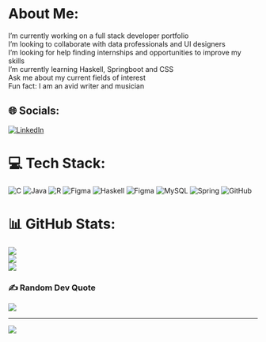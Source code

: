 # About Me:
I’m currently working on a full stack developer portfolio<br>I’m looking to collaborate with data professionals and UI designers<br>I’m looking for help finding internships and opportunities to improve my skills<br>I’m currently learning Haskell, Springboot and CSS<br>Ask me about my current fields of interest<br>Fun fact: I am an avid writer and musician


## 🌐 Socials:
[![LinkedIn](https://img.shields.io/badge/LinkedIn-%230077B5.svg?logo=linkedin&logoColor=white)](https://linkedin.com/in/aiven-arones-b28018284) 

# 💻 Tech Stack:
![C](https://img.shields.io/badge/c-%2300599C.svg?style=for-the-badge&logo=c&logoColor=white) ![Java](https://img.shields.io/badge/java-%23ED8B00.svg?style=for-the-badge&logo=openjdk&logoColor=white) ![R](https://img.shields.io/badge/r-%23276DC3.svg?style=for-the-badge&logo=r&logoColor=white) ![Figma](https://img.shields.io/badge/figma-%23F24E1E.svg?style=for-the-badge&logo=figma&logoColor=white) ![Haskell](https://img.shields.io/badge/Haskell-5e5086?style=for-the-badge&logo=haskell&logoColor=white) ![Figma](https://img.shields.io/badge/figma-%23F24E1E.svg?style=for-the-badge&logo=figma&logoColor=white) ![MySQL](https://img.shields.io/badge/mysql-4479A1.svg?style=for-the-badge&logo=mysql&logoColor=white) ![Spring](https://img.shields.io/badge/spring-%236DB33F.svg?style=for-the-badge&logo=spring&logoColor=white) ![GitHub](https://img.shields.io/badge/github-%23121011.svg?style=for-the-badge&logo=github&logoColor=white)
# 📊 GitHub Stats:
![](https://github-readme-stats.vercel.app/api?username=AivenArones&theme=catppuccin_latte&hide_border=true&include_all_commits=false&count_private=false)<br/>
![](https://github-readme-streak-stats.herokuapp.com/?user=AivenArones&theme=catppuccin_latte&hide_border=true)<br/>
![](https://github-readme-stats.vercel.app/api/top-langs/?username=AivenArones&theme=catppuccin_latte&hide_border=true&include_all_commits=false&count_private=false&layout=compact)

### ✍️ Random Dev Quote
![](https://quotes-github-readme.vercel.app/api?type=horizontal&theme=light)

---
[![](https://visitcount.itsvg.in/api?id=AivenArones&icon=1&color=11)](https://visitcount.itsvg.in)


